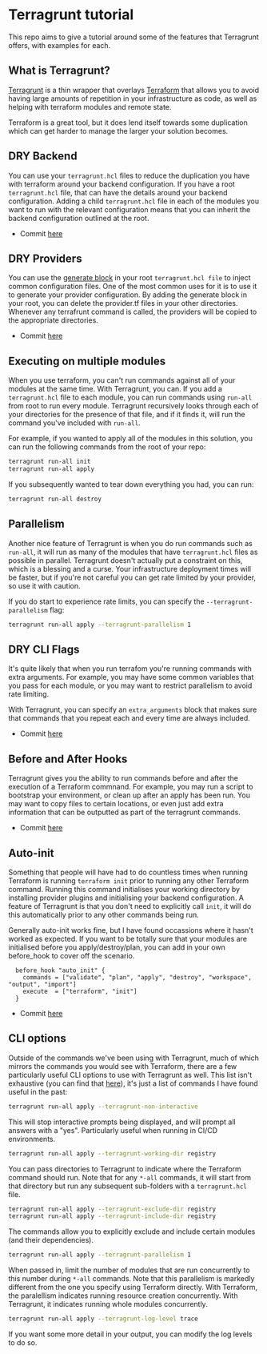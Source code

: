 # Terragrunt tutorial

This repo aims to give a tutorial around some of the features that Terragrunt offers, with examples for each.

## What is Terragrunt?

[Terragrunt](https://terragrunt.gruntwork.io/) is a thin wrapper that overlays [Terraform](https://www.terraform.io/) that allows you to avoid having large amounts of repetition in your infrastructure as code, as well as helping with terraform modules and remote state.

Terraform is a great tool, but it does lend itself towards some duplication which can get harder to manage the larger your solution becomes.

## DRY Backend

You can use your `terragrunt.hcl` files to reduce the duplication you have with terraform around your backend configuration. If you have a root `terragrunt.hcl` file, that can have the details around your backend configuration. Adding a child `terragrunt.hcl` file in each of the modules you want to run with the relevant configuration means that you can inherit the backend configuration outlined at the root.

- Commit [here](https://github.com/paddymorgan84/terragrunt-tutorial/commit/2345a4cba4e73330fb809b4676e6ad9651dc1de3)

## DRY Providers

You can use the [generate block](https://terragrunt.gruntwork.io/docs/reference/config-blocks-and-attributes#generate) in your root `terragrunt.hcl file` to inject common configuration files. One of the most common uses for it is to use it to generate your provider configuration. By adding the generate block in your root, you can delete the provider.tf files in your other directories. Whenever any terrafrunt command is called, the providers will be copied to the appropriate directories.

- Commit [here](https://github.com/paddymorgan84/terragrunt-tutorial/commit/fec1da99dee5d0ff985de452175a586dc2348efa)

## Executing on multiple modules

When you use terraform, you can't run commands against all of your modules at the same time. With Terragrunt, you can. If you add a `terragrunt.hcl` file to each module, you can run commands using `run-all` from root to run every module. Terragrunt recursively looks through each of your directories for the presence of that file, and if it finds it, will run the command you've included with `run-all`.

For example, if you wanted to apply all of the modules in this solution, you can run the following commands from the root of your repo:

```bash
terragrunt run-all init
terragrunt run-all apply
```

If you subsequently wanted to tear down everything you had, you can run:

```bash
terragrunt run-all destroy
```

## Parallelism

Another nice feature of Terragrunt is when you do run commands such as `run-all`, it will run as many of the modules that have `terragrunt.hcl` files as possible in parallel. Terragrunt doesn't actually put a constraint on this, which is a blessing and a curse. Your infrastructure deployment times will be faster, but if you're not careful you can get rate limited by your provider, so use it with caution.

If you do start to experience rate limits, you can specify the `--terragrunt-parallelism` flag:

```bash
terragrunt run-all apply --terragrunt-parallelism 1
```

## DRY CLI Flags

It's quite likely that when you run terrafom you're running commands with extra arguments. For example, you may have some common variables that you pass for each module, or you may want to restrict parallelism to avoid rate limiting.

With Terragrunt, you can specify an `extra_arguments` block that makes sure that commands that you repeat each and every time are always included.

- Commit [here](https://github.com/paddymorgan84/terragrunt-tutorial/commit/ae3c882673b9faa979ddeac0474a00e85c202a68)

## Before and After Hooks

Terragrunt gives you the ability to run commands before and after the execution of a Terraform commnand. For example, you may run a script to bootstrap your environment, or clean up after an apply has been run. You may want to copy files to certain locations, or even just add extra information that can be outputted as part of the terragrunt commands.

- Commit [here](https://github.com/paddymorgan84/terragrunt-tutorial/commit/c30c21ed81bf9c1e4df46ba14a9d8445e34996df)

## Auto-init

Something that people will have had to do countless times when running Terraform is running `terraform init` prior to running any other Terraform command. Running this command initialises your working directory by installing provider plugins and initialising your backend configuration. A feature of Terragrunt is that you don't need to explicitly call `init`, it will do this automatically prior to any other commands being run.

Generally auto-init works fine, but I have found occassions where it hasn't worked as expected. If you want to be totally sure that your modules are initialised before you apply/destroy/plan, you can add in your own before_hook to cover off the scenario.

```hcl
  before_hook "auto_init" {
    commands = ["validate", "plan", "apply", "destroy", "workspace", "output", "import"]
    execute  = ["terraform", "init"]
  }
```

- Commit [here](https://github.com/paddymorgan84/terragrunt-tutorial/commit/150d0b00227d08d012e93a73479dc5e5b54c4481)

## CLI options

Outside of the commands we've been using with Terragrunt, much of which mirrors the commands you would see with Terraform, there are a few particularly useful CLI options to use with Terragrunt as well. This list isn't exhaustive (you can find that [here](https://terragrunt.gruntwork.io/docs/reference/cli-options/#cli-options)), it's just a list of commands I have found useful in the past:

```bash
terragrunt run-all apply --terragrunt-non-interactive
```

This will stop interactive prompts being displayed, and will prompt all answers with a "yes". Particularly useful when running in CI/CD environments.

```bash
terragrunt run-all apply --terragrunt-working-dir registry
```

You can pass directories to Terragrunt to indicate where the Terraform command should run. Note that for any `*-all` commands, it will start from that directory but run any subsequent sub-folders with a `terragrunt.hcl` file.

```bash
terragrunt run-all apply --terragrunt-exclude-dir registry
terragrunt run-all apply --terragrunt-include-dir registry
```

The commands allow you to explicitly exclude and include certain modules (and their dependencies).

```bash
terragrunt run-all apply --terragrunt-parallelism 1
```

When passed in, limit the number of modules that are run concurrently to this number during `*-all` commands. Note that this parallelism is markedly different from the one you specify using Terraform directly. With Terraform, the paralellism indicates running resource creation concurrently. With Terragrunt, it indicates running whole modules concurrently.

```bash
terragrunt run-all apply --terragrunt-log-level trace
```

If you want some more detail in your output, you can modify the log levels to do so.

